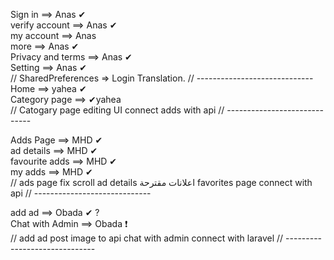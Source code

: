 
Sign in ==> Anas ✔<br />
verify account ==> Anas ✔<br />
my account ==> Anas <br />
more ==> Anas ✔<br />
Privacy and terms ==> Anas ✔<br />
Setting ==> Anas  ✔<br />
//
SharedPreferences => Login 
Translation.
//
----------------------------- <br />
Home ==> yahea ✔<br />
Category page ==> ✔yahea <br />
//
Catogary page editing UI
connect adds with api
//
----------------------------- <br />

Adds Page ==> MHD ✔<br />
ad details ==> MHD ✔<br />
favourite adds ==> MHD ✔<br />
my adds ==> MHD ✔<br />
//
ads page fix scroll
ad details اعلانات مقترحة
favorites page connect with api
//
----------------------------- <br />

add ad ==> Obada ✔ ?<br />
Chat with Admin ==> Obada  ❗<br />
//
add ad post image to api
chat with admin connect with laravel
//
------------------------------ <br />